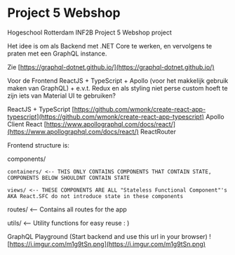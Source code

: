 # Project 5 Webshop
Hogeschool Rotterdam INF2B Project 5 Webshop project

Het idee is om als Backend met .NET Core te werken, en vervolgens te praten met een GraphQL instance.

Zie [https://graphql-dotnet.github.io/](https://graphql-dotnet.github.io/)

Voor de Frontend ReactJS + TypeScript + Apollo (voor het makkelijk gebruik maken van GraphQL) + e.v.t. Redux en als styling niet perse custom  hoeft te zijn iets van Material UI te gebruiken?

ReactJS + TypeScript [https://github.com/wmonk/create-react-app-typescript](https://github.com/wmonk/create-react-app-typescript)
Apollo Client React [https://www.apollographql.com/docs/react/](https://www.apollographql.com/docs/react/)
ReactRouter

Frontend structure is:

components/

	containers/ <-- THIS ONLY CONTAINS COMPONENTS THAT CONTAIN STATE, COMPONENTS BELOW SHOULDNT CONTAIN STATE

	views/ <-- THESE COMPONENTS ARE ALL "Stateless Functional Component"'s AKA React.SFC do not introduce state in these components

routes/ <-- Contains all routes for the app

utils/ <-- Utility functions for easy reuse : )

GraphQL Playground (Start backend and use this url in your browser)
![https://i.imgur.com/m1g9tSn.png](https://i.imgur.com/m1g9tSn.png)
